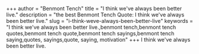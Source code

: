+++
author = "Benmont Tench"
title = "I think we've always been better live."
description = "the best Benmont Tench Quote: I think we've always been better live."
slug = "i-think-weve-always-been-better-live"
keywords = "I think we've always been better live.,benmont tench,benmont tench quotes,benmont tench quote,benmont tench sayings,benmont tench saying,quotes, sayings,quote, saying, motivation"
+++
I think we've always been better live.
